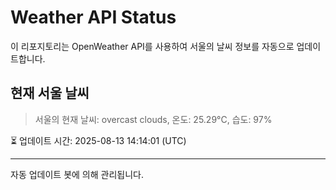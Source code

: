 
# Weather API Status

이 리포지토리는 OpenWeather API를 사용하여 서울의 날씨 정보를 자동으로 업데이트합니다.

## 현재 서울 날씨
> 서울의 현재 날씨: overcast clouds, 온도: 25.29°C, 습도: 97%

⏳ 업데이트 시간: 2025-08-13 14:14:01 (UTC)

---
자동 업데이트 봇에 의해 관리됩니다.
